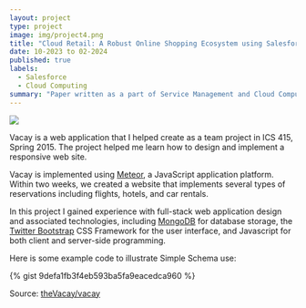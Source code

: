 ```yaml
---
layout: project
type: project
image: img/project4.png
title: "Cloud Retail: A Robust Online Shopping Ecosystem using Salesforce"
date: 10-2023 to 02-2024
published: true
labels:
  - Salesforce
  - Cloud Computing
summary: "Paper written as a part of Service Management and Cloud Computing course taught by Dr. phil. Kristof Klöckner, presenting a cloud-native approach for developing software solutions tailored to emerging online retail businesses."
---
```


<img class="img-fluid" src="../img/vacay/vacay-home-page.png">

Vacay is a web application that I helped create as a team project in ICS 415, Spring 2015. The project helped me learn how to design and implement a responsive web site.

Vacay is implemented using [Meteor](http://meteor.com), a JavaScript application platform. Within two weeks, we created a website that implements several types of reservations including flights, hotels, and car rentals.

In this project I gained experience with full-stack web application design and associated technologies, including [MongoDB](http://mongodb.com) for database storage, the [Twitter Bootstrap](http://getbootstrap.com/) CSS Framework for the user interface, and Javascript for both client and server-side programming. 

Here is some example code to illustrate Simple Schema use:

{% gist 9defa1fb3f4eb593ba5fa9eacedca960 %}
 
Source: <a href="https://github.com/theVacay/vacay">theVacay/vacay</a>
